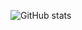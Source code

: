 ![GitHub stats](https://github-readme-stats.vercel.app/api?username=vaporwavy&show_icons=true&theme=dark&hide_title=ture&include_all_commits=ture)
